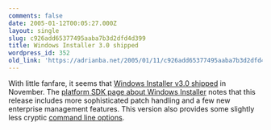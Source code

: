 ```yaml
---
comments: false
date: 2005-01-12T00:05:27.000Z
layout: single
slug: c926add65377495aaba7b3d2dfd4d399
title: Windows Installer 3.0 shipped
wordpress_id: 352
old_link: 'https://adrianba.net/2005/01/11/c926add65377495aaba7b3d2dfd4d399/'
---
```

With little fanfare, it seems that
[
Windows Installer v3.0 shipped](http://www.microsoft.com/downloads/details.aspx?familyid=5fbc5470-b259-4733-a914-a956122e08e8) in November. The
[
platform SDK page about Windows Installer](http://msdn.com/library/en-us/msi/setup/windows_installer_start_page.asp) notes that this
release includes more sophisticated patch handling and a few new
enterprise management features. This version also provides some
slightly less cryptic
[
command line options](http://msdn.com/library/en-us/msi/setup/standard_installer_command_line_options.asp).

